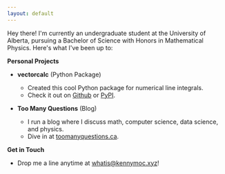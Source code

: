 ```yaml
---
layout: default
---
```


Hey there! I'm currently an undergraduate student at the University of Alberta, pursuing a Bachelor of Science with Honors in Mathematical Physics. Here's what I've been up to:

**Personal Projects**
- **vectorcalc** (Python Package)
  - Created this cool Python package for numerical line integrals.
  - Check it out on [Github](link) or [PyPI](link).

- **Too Many Questions** (Blog)
  - I run a blog where I discuss math, computer science, data science, and physics.
  - Dive in at [toomanyquestions.ca](link).

**Get in Touch**
- Drop me a line anytime at whatis@kennymoc.xyz!
